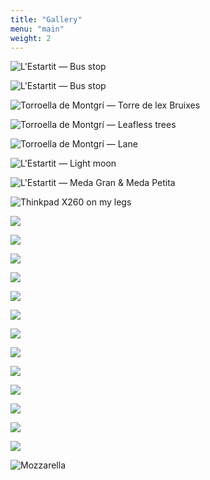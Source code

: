 ```yaml
---
title: "Gallery"
menu: "main"
weight: 2
---
```


![L'Estartit — Bus stop](/images/gallery/22.jpg)

![L'Estartit — Bus stop](/images/gallery/21.jpg)

![Torroella de Montgrí — Torre de lex Bruixes](/images/gallery/20.jpg)

![Torroella de Montgrí — Leafless trees](/images/gallery/19.jpg)

![Torroella de Montgrí — Lane](/images/gallery/18.jpg)

![L'Estartit — Light moon](/images/gallery/17.jpg)

![L'Estartit — Meda Gran & Meda Petita](/images/gallery/16.jpg)

![Thinkpad X260 on my legs](/images/gallery/15.jpg)

![](/images/gallery/14.jpg)

![](/images/gallery/13.jpg)

![](/images/gallery/12.jpg)

![](/images/gallery/11.jpg)

![](/images/gallery/10.jpg)

![](/images/gallery/9.jpg)

![](/images/gallery/8.jpg)

![](/images/gallery/7.jpg)

![](/images/gallery/6.jpg)

![](/images/gallery/5.jpg)

![](/images/gallery/4.jpg)

![](/images/gallery/3.jpg)

![](/images/gallery/2.jpg)

![Mozzarella](/images/gallery/1.jpg)
